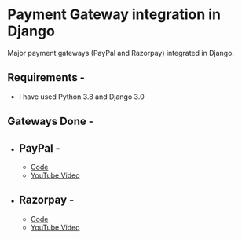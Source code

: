 # Payment Gateway integration in Django
Major payment gateways (PayPal and Razorpay) integrated in Django.

## Requirements -
 - I have used Python 3.8 and Django 3.0
 
## Gateways Done -
 - ## PayPal -
   - [Code](https://github.com/k2maan/PaymentGatewaysDjango/tree/master/paypal-donation)
   - [YouTube Video](https://www.youtube.com/watch?v=UX_F3maOWDo)
   
 - ## Razorpay -
   - [Code](https://github.com/k2maan/PaymentGatewaysDjango/tree/master/razorpay)
   - [YouTube Video](https://www.youtube.com/watch?v=3jUw-CFcouY)


